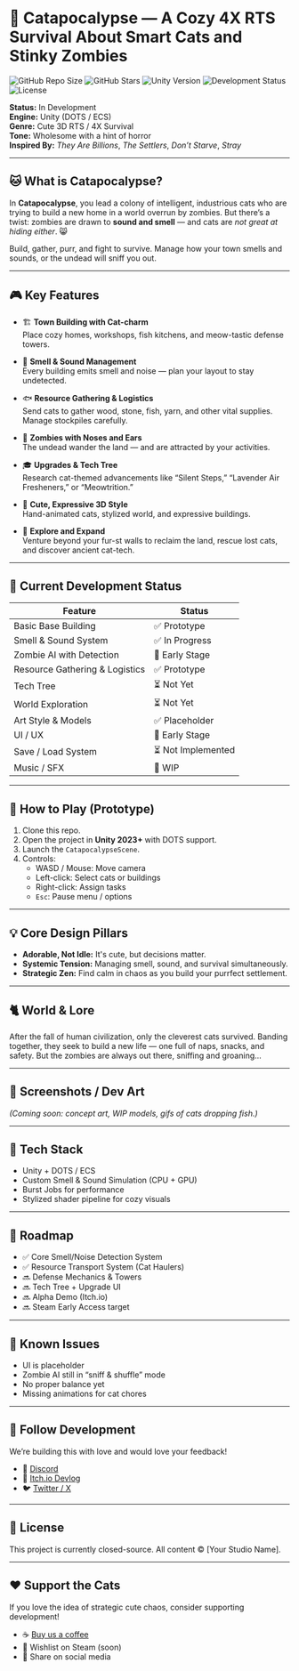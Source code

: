 # 🐾 Catapocalypse — A Cozy 4X RTS Survival About Smart Cats and Stinky Zombies

![GitHub Repo Size](https://img.shields.io/github/repo-size/LuxStice/Catapocalypse)
![GitHub Stars](https://img.shields.io/github/starsLuxStice/Catapocalypse?style=social)
![Unity Version](https://img.shields.io/badge/engine-Unity%206.0.0-blue)
![Development Status](https://img.shields.io/badge/status-in--development-yellow)
![License](https://img.shields.io/badge/license-Proprietary-red)

**Status:** In Development  
**Engine:** Unity (DOTS / ECS)  
**Genre:** Cute 3D RTS / 4X Survival  
**Tone:** Wholesome with a hint of horror  
**Inspired By:** *They Are Billions*, *The Settlers*, *Don’t Starve*, *Stray*

---

## 🐱 What is Catapocalypse?

In **Catapocalypse**, you lead a colony of intelligent, industrious cats who are trying to build a new home in a world overrun by zombies. But there’s a twist: zombies are drawn to **sound and smell** — and cats are *not great at hiding either*. 😸

Build, gather, purr, and fight to survive. Manage how your town smells and sounds, or the undead will sniff you out.

---

## 🎮 Key Features

- 🏗️ **Town Building with Cat-charm**  
  Place cozy homes, workshops, fish kitchens, and meow-tastic defense towers.

- 🧻 **Smell & Sound Management**  
  Every building emits smell and noise — plan your layout to stay undetected.

- 🐟 **Resource Gathering & Logistics**  
  Send cats to gather wood, stone, fish, yarn, and other vital supplies. Manage stockpiles carefully.

- 🧟 **Zombies with Noses and Ears**  
  The undead wander the land — and are attracted by your activities.

- 🎓 **Upgrades & Tech Tree**  
  Research cat-themed advancements like “Silent Steps,” “Lavender Air Fresheners,” or “Meowtrition.”

- 🐾 **Cute, Expressive 3D Style**  
  Hand-animated cats, stylized world, and expressive buildings.

- 🧭 **Explore and Expand**  
  Venture beyond your fur-st walls to reclaim the land, rescue lost cats, and discover ancient cat-tech.

---

## 🧪 Current Development Status

| Feature                          | Status           |
|----------------------------------|------------------|
| Basic Base Building              | ✅ Prototype      |
| Smell & Sound System             | ✅ In Progress    |
| Zombie AI with Detection         | 🚧 Early Stage    |
| Resource Gathering & Logistics   | ✅ Prototype      |
| Tech Tree                        | ⏳ Not Yet        |
| World Exploration                | ⏳ Not Yet        |
| Art Style & Models               | ✅ Placeholder    |
| UI / UX                          | 🚧 Early Stage    |
| Save / Load System               | ⏳ Not Implemented|
| Music / SFX                      | 🚧 WIP            |

---

## 🐾 How to Play (Prototype)

1. Clone this repo.
2. Open the project in **Unity 2023+** with DOTS support.
3. Launch the `CatapocalypseScene`.
4. Controls:
   - WASD / Mouse: Move camera
   - Left-click: Select cats or buildings
   - Right-click: Assign tasks
   - `Esc`: Pause menu / options

---

## 💡 Core Design Pillars

- **Adorable, Not Idle:** It's cute, but decisions matter.
- **Systemic Tension:** Managing smell, sound, and survival simultaneously.
- **Strategic Zen:** Find calm in chaos as you build your purrfect settlement.

---

## 🐈 World & Lore

After the fall of human civilization, only the cleverest cats survived. Banding together, they seek to build a new life — one full of naps, snacks, and safety. But the zombies are always out there, sniffing and groaning…

---

## 📸 Screenshots / Dev Art

*(Coming soon: concept art, WIP models, gifs of cats dropping fish.)*

---

## 🔧 Tech Stack

- Unity + DOTS / ECS
- Custom Smell & Sound Simulation (CPU + GPU)
- Burst Jobs for performance
- Stylized shader pipeline for cozy visuals

---

## 📅 Roadmap

- ✅ Core Smell/Noise Detection System
- ✅ Resource Transport System (Cat Haulers)
- 🔜 Defense Mechanics & Towers
- 🔜 Tech Tree + Upgrade UI
- 🔜 Alpha Demo (Itch.io)
- 🔜 Steam Early Access target

---

## 🧩 Known Issues

- UI is placeholder
- Zombie AI still in “sniff & shuffle” mode
- No proper balance yet
- Missing animations for cat chores

---

## 🐾 Follow Development

We’re building this with love and would love your feedback!

- 💬 [Discord](#)
- 🎨 [Itch.io Devlog](#)
- 🐦 [Twitter / X](#)

---

## 📃 License

This project is currently closed-source. All content © [Your Studio Name].

---

## ❤️ Support the Cats

If you love the idea of strategic cute chaos, consider supporting development!

- ☕ [Buy us a coffee](#)
- 🐾 Wishlist on Steam (soon)
- 🧵 Share on social media
